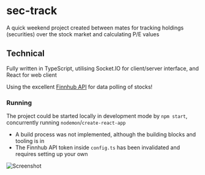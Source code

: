 # sec-track

A quick weekend project created between mates for tracking holdings (securities) over the stock market and calculating P/E values 

## Technical

Fully written in TypeScript, utilising Socket.IO for client/server interface, and React for web client

Using the excellent [Finnhub API](https://finnhub.io/) for data polling of stocks!

### Running

The project could be started locally in development mode by `npm start`, concurrently running `nodemon`/`create-react-app`

* A build process was not implemented, although the building blocks and tooling is in
* The Finnhub API token inside `config.ts` has been invalidated and requires setting up your own

![Screenshot](https://i.imgur.com/KTTSfg7.png)
